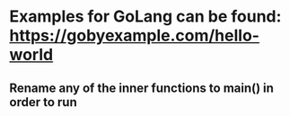 # Examples for GoLang can be found: https://gobyexample.com/hello-world

## Rename any of the inner functions to main() in order to run
